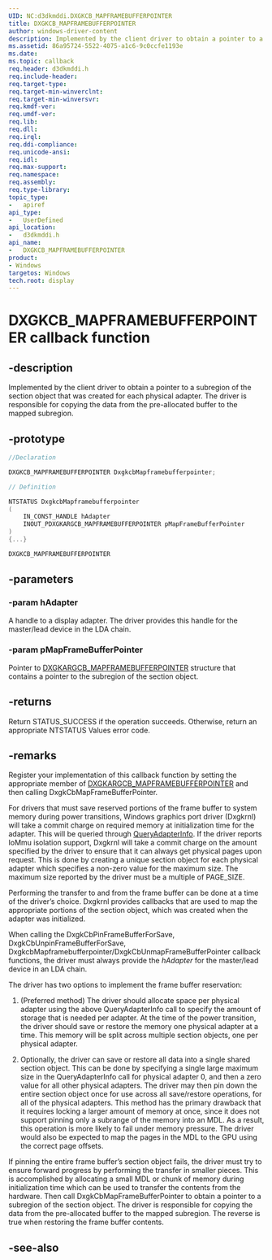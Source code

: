 ```yaml
---
UID: NC:d3dkmddi.DXGKCB_MAPFRAMEBUFFERPOINTER
title: DXGKCB_MAPFRAMEBUFFERPOINTER
author: windows-driver-content
description: Implemented by the client driver to obtain a pointer to a subregion of the section object that was created for each physical adapter.
ms.assetid: 86a95724-5522-4075-a1c6-9c0ccfe1193e
ms.date:
ms.topic: callback
req.header: d3dkmddi.h
req.include-header:
req.target-type:
req.target-min-winverclnt:
req.target-min-winversvr:
req.kmdf-ver:
req.umdf-ver:
req.lib:
req.dll:
req.irql:
req.ddi-compliance:
req.unicode-ansi:
req.idl:
req.max-support:
req.namespace:
req.assembly:
req.type-library:
topic_type:
-	apiref
api_type:
-	UserDefined
api_location:
-	d3dkmddi.h
api_name:
-	DXGKCB_MAPFRAMEBUFFERPOINTER
product: 
- Windows
targetos: Windows
tech.root: display
---
```


# DXGKCB_MAPFRAMEBUFFERPOINTER callback function

## -description

Implemented by the client driver to obtain a pointer to a subregion of the section object that was created for each physical adapter. The driver is responsible for copying the data from the pre-allocated buffer to the mapped subregion.

## -prototype

```cpp
//Declaration

DXGKCB_MAPFRAMEBUFFERPOINTER DxgkcbMapframebufferpointer;

// Definition

NTSTATUS DxgkcbMapframebufferpointer
(
	IN_CONST_HANDLE hAdapter
	INOUT_PDXGKARGCB_MAPFRAMEBUFFERPOINTER pMapFrameBufferPointer
)
{...}

DXGKCB_MAPFRAMEBUFFERPOINTER


```

## -parameters

### -param hAdapter

A handle to a display adapter. The driver provides this handle for the master/lead device in the LDA chain.

### -param pMapFrameBufferPointer

Pointer to [DXGKARGCB_MAPFRAMEBUFFERPOINTER](ns-d3dkmddi-_dxgkargcb_mapframebufferpointer.md) structure that contains a pointer to the subregion of the section object.

## -returns


Return STATUS_SUCCESS if the operation succeeds. Otherwise, return an appropriate NTSTATUS Values error code.

## -remarks

Register your implementation of this callback function by setting the appropriate member of [DXGKARGCB_MAPFRAMEBUFFERPOINTER](ns-d3dkmddi-_dxgkargcb_mapframebufferpointer.md) and then calling DxgkCbMapFrameBufferPointer.

For drivers that must save reserved portions of the frame buffer to system memory during power transitions, Windows graphics port driver (Dxgkrnl) will take a commit charge on required memory at initialization time for the adapter. This will be queried through [QueryAdapterInfo](nc-d3dkmddi-dxgkddi_queryadapterinfo.md). If the driver reports IoMmu isolation support, Dxgkrnl will take a commit charge on the amount specified by the driver to ensure that it can always get physical pages upon request. This is done by creating a unique section object for each physical adapter which specifies a non-zero value for the maximum size. The maximum size reported by the driver must be a multiple of PAGE_SIZE.

Performing the transfer to and from the frame buffer can be done at a time of the driver’s choice. Dxgkrnl provides callbacks that are used to map the appropriate portions of the section object, which was created when the adapter was initialized.

When calling the DxgkCbPinFrameBufferForSave, DxgkCbUnpinFrameBufferForSave, DxgkcbMapframebufferpointer/DxgkCbUnmapFrameBufferPointer callback functions, the driver must always provide the *hAdapter* for the master/lead device in an LDA chain.

The driver has two options to implement the frame buffer reservation:

1. (Preferred method) The driver should allocate space per physical adapter using the above QueryAdapterInfo call to specify the amount of storage that is needed per adapter. At the time of the power transition, the driver should save or restore the memory one physical adapter at a time. This memory will be split across multiple section objects, one per physical adapter.

2. Optionally, the driver can save or restore all data into a single shared section object. This can be done by specifying a single large maximum size in the QueryAdapterInfo call for physical adapter 0, and then a zero value for all other physical adapters. The driver may then pin down the entire section object once for use across all save/restore operations, for all of the physical adapters. This method has the primary drawback that it requires locking a larger amount of memory at once, since it does not support pinning only a subrange of the memory into an MDL. As a result, this operation is more likely to fail under memory pressure. The driver would also be expected to map the pages in the MDL to the GPU using the correct page offsets.

If pinning the entire frame buffer’s section object fails, the driver must try to ensure forward progress by performing the transfer in smaller pieces. This is accomplished by allocating a small MDL or chunk of memory during initialization time which can be used to transfer the contents from the hardware. Then call DxgkCbMapFrameBufferPointer to obtain a pointer to a subregion of the section object. The driver is responsible for copying the data from the pre-allocated buffer to the mapped subregion. The reverse is true when restoring the frame buffer contents.

## -see-also
